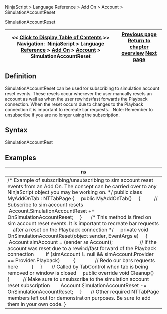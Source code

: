 ﻿
NinjaScript \> Language Reference \> Add On \> Account \> SimulationAccountReset

SimulationAccountReset

| \<\< [Click to Display Table of Contents](simulationaccountreset.md) \>\> **Navigation:**     [NinjaScript](ninjascript.md) \> [Language Reference](language_reference_wip.md) \> [Add On](add_on.md) \> [Account](account_class.md) \> SimulationAccountReset | [Previous page](positionupdate.md) [Return to chapter overview](account_class.md) [Next page](strategies_account.md) |
| --- | --- |
## Definition
SimulationAccountReset can be used for subscribing to simulation account reset events. These resets occur whenever the user manually resets an account as well as when the user rewinds/fast forwards the Playback connection. When the reset occurs due to changes to the Playback connection it is important to recreate bar requests.
 
Note: Remember to unsubscribe if you are no longer using the subscription.
 
## Syntax
SimulationAccountRest

## Examples

| ns |
| --- |
| /\* Example of subscribing/unsubscribing to sim account reset events from an Add On. The concept can be carried over to any NinjaScript object you may be working on. \*/ public class MyAddOnTab : NTTabPage {      public MyAddOnTab()      {           // Subscribe to sim account resets           Account.SimulationAccountReset \+\= OnSimulationAccountReset;      }        /\* This method is fired on sim account reset events. It is important to recreate bar requests      after a reset on the Playback connection \*/      private void OnSimulationAccountReset(object sender, EventArgs e)      {           Account simAccount \= (sender as Account);                      // If the account was reset due to a rewind/fast forward of the Playback connection          if (simAccount !\= null \&\& simAccount.Provider \=\= Provider.Playback)           {                // Redo our bars requests here           }      }        // Called by TabControl when tab is being removed or window is closed      public override void Cleanup()      {           // Make sure to unsubscribe to the simulation account reset subscription          Account.SimulationAccountReset \-\= OnSimulationAccountReset;      }        // Other required NTTabPage members left out for demonstration purposes. Be sure to add them in your own code. } |
